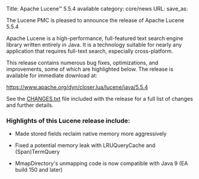 Title: Apache Lucene™ 5.5.4 available
category: core/news
URL: 
save_as: 

The Lucene PMC is pleased to announce the release of Apache Lucene 5.5.4

Apache Lucene is a high-performance, full-featured text search engine
library written entirely in Java. It is a technology suitable for nearly
any application that requires full-text search, especially cross-platform.

This release contains numerous bug fixes, optimizations, and
improvements, some of which are highlighted below.
The release is available for immediate download at:

  <https://www.apache.org/dyn/closer.lua/lucene/java/5.5.4>

See the [CHANGES.txt](/core/5_5_4/changes/Changes.html) file included with the
release for a full list of changes and further details.

### Highlights of this Lucene release include:

 * Made stored fields reclaim native memory more aggressively

 * Fixed a potential memory leak with LRUQueryCache and (Span)TermQuery

 * MmapDirectory's unmapping code is now compatible with Java 9 (EA build 150 and later)

